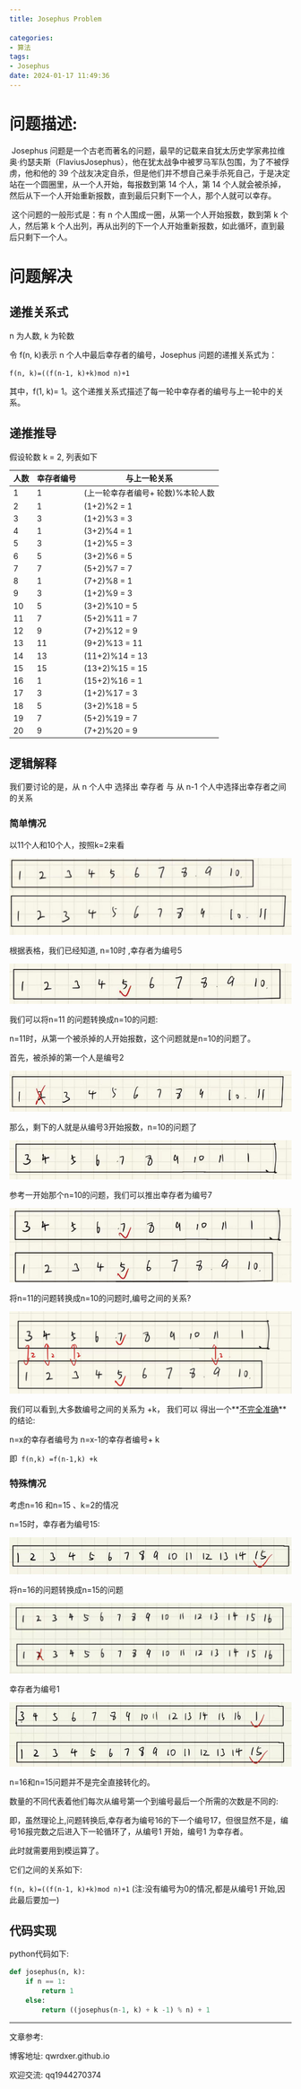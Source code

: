 ```yaml
---
title: Josephus Problem

categories:
- 算法
tags:
- Josephus
date: 2024-01-17 11:49:36
---
```


# 问题描述:

​	Josephus 问题是一个古老而著名的问题，最早的记载来自犹太历史学家弗拉维奥·约瑟夫斯（FlaviusJosephus），他在犹太战争中被罗马军队包围，为了不被俘虏，他和他的 39 个战友决定自杀，但是他们并不想自己亲手杀死自己，于是决定站在一个圆圈里，从一个人开始，每报数到第 14 个人，第 14 个人就会被杀掉，然后从下一个人开始重新报数，直到最后只剩下一个人，那个人就可以幸存。

​	这个问题的一般形式是：有 n 个人围成一圈，从第一个人开始报数，数到第 k 个人，然后第 k 个人出列，再从出列的下一个人开始重新报数，如此循环，直到最后只剩下一个人。



# 问题解决

## 递推关系式

n 为人数, k 为轮数

令 f(n, k)表示 n 个人中最后幸存者的编号，Josephus 问题的递推关系式为：

`f(n, k)=((f(n-1, k)+k)mod n)+1`

其中，f(1, k)= 1。这个递推关系式描述了每一轮中幸存者的编号与上一轮中的关系。

## 递推推导



假设轮数 k = 2, 列表如下

| 人数 | 幸存者编号 | 与上一轮关系 |
| ---- | ---------- | ------------ |
| 1    | 1          | (上一轮幸存者编号+ 轮数)%本轮人数 |
| 2    | 1          | (1+2)%2 = 1   |
| 3    | 3          | (1+2)%3 = 3  |
| 4    | 1          | (3+2)%4 = 1 |
| 5    | 3          | (1+2)%5 = 3  |
| 6    | 5          | (3+2)%6 = 5 |
| 7    | 7          | (5+2)%7 = 7 |
| 8    | 1          | (7+2)%8 = 1 |
| 9    | 3          | (1+2)%9 = 3 |
| 10   | 5          | (3+2)%10 = 5 |
| 11   | 7          | (5+2)%11 = 7 |
| 12   | 9          | (7+2)%12 = 9 |
| 13   | 11         | (9+2)%13 = 11 |
| 14   | 13         | (11+2)%14 = 13 |
| 15   | 15         | (13+2)%15 = 15 |
| 16   | 1          | (15+2)%16 = 1 |
| 17   | 3          | (1+2)%17 = 3 |
| 18   | 5          | (3+2)%18 = 5 |
| 19   | 7          | (5+2)%19 = 7 |
| 20   | 9          | (7+2)%20 = 9 |



## 逻辑解释



我们要讨论的是，从 n 个人中 选择出 幸存者 与 从 n-1 个人中选择出幸存者之间的关系



### 简单情况

以11个人和10个人，按照k=2来看

![1705467905850](Josephus%20Problem/1705467905850.png)

根据表格，我们已经知道, n=10时 ,幸存者为编号5

![1705467988451](Josephus%20Problem/1705467988451.png)

我们可以将n=11 的问题转换成n=10的问题:

n=11时，从第一个被杀掉的人开始报数，这个问题就是n=10的问题了。

首先，被杀掉的第一个人是编号2

![image-20240117131015175](Josephus%20Problem/image-20240117131015175.png)



那么，剩下的人就是从编号3开始报数，n=10的问题了

![1705468277816](Josephus%20Problem/1705468277816.png)



参考一开始那个n=10的问题，我们可以推出幸存者为编号7

![1705468318013](Josephus%20Problem/1705468318013.png)



将n=11的问题转换成n=10的问题时,编号之间的关系?

![261098941879ad9020f011b8b0368af](Josephus%20Problem/261098941879ad9020f011b8b0368af.jpg)

我们可以看到,大多数编号之间的关系为 +k， 我们可以 得出一个**<u>不完全准确</u>**的结论:

n=x的幸存者编号为 n=x-1的幸存者编号+ k

即` f(n,k) =f(n-1,k) +k`

### 特殊情况

考虑n=16 和n=15  、k=2的情况



n=15时，幸存者为编号15:

![image-20240117133838613](Josephus%20Problem/image-20240117133838613.png)

将n=16的问题转换成n=15的问题

![1705469961111](Josephus%20Problem/1705469961111.png)



幸存者为编号1

![image-20240117133957072](Josephus%20Problem/image-20240117133957072.png)

n=16和n=15问题并不是完全直接转化的。

数量的不同代表着他们每次从编号第一个到编号最后一个所需的次数是不同的:

即，虽然理论上,问题转换后,幸存者为编号16的下一个编号17，但很显然不是，编号16报完数之后进入下一轮循环了，从编号1 开始，编号1 为幸存者。

此时就需要用到模运算了。

它们之间的关系如下:

`f(n, k)=((f(n-1, k)+k)mod n)+1`  (注:没有编号为0的情况,都是从编号1 开始,因此最后要加一)





## 代码实现



python代码如下:

```python
def josephus(n, k):
    if n == 1:
        return 1
    else:
        return ((josephus(n-1, k) + k -1) % n) + 1
```













---

文章参考:

博客地址: qwrdxer.github.io

欢迎交流: qq1944270374